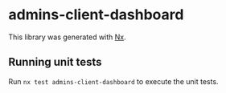 # admins-client-dashboard

This library was generated with [Nx](https://nx.dev).

## Running unit tests

Run `nx test admins-client-dashboard` to execute the unit tests.
